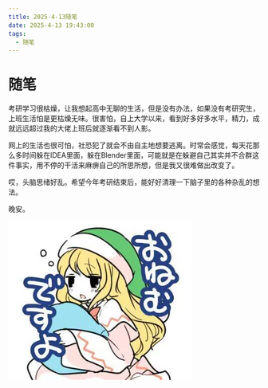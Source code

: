 ```yaml
---
title: 2025-4-13随笔
date: 2025-4-13 19:43:00
tags: 
  - 随笔
---
```

# 随笔
考研学习很枯燥，让我想起高中无聊的生活，但是没有办法，如果没有考研究生，上班生活怕是更枯燥无味。很害怕，自上大学以来，看到好多好多水平，精力，成就远远超过我的大佬上班后就逐渐看不到人影。

网上的生活也很可怕，社恐犯了就会不由自主地想要逃离。时常会感觉，每天花那么多时间躲在IDEA里面，躲在Blender里面，可能就是在躲避自己其实并不合群这件事实，用不停的干活来麻痹自己的所思所想，但是我又很难做出改变了。

哎，头脑思绪好乱。希望今年考研结束后，能好好清理一下脑子里的各种杂乱的想法。

晚安。

![](image/2025-4-13/莉莉白.jpg)